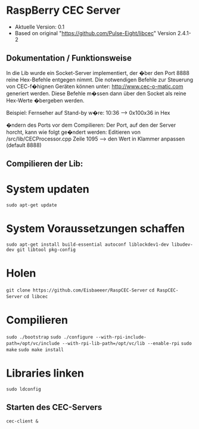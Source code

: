 RaspBerry CEC Server
======

* Aktuelle Version: 0.1
* Based on original "https://github.com/Pulse-Eight/libcec" Version 2.4.1-2 

## Dokumentation / Funktionsweise
In die Lib wurde ein Socket-Server implementiert, der �ber den Port 8888 reine 
Hex-Befehle entgegen nimmt. Die notwendigen Befehle zur Steuerung von CEC-f�hignen 
Geräten können unter: http://www.cec-o-matic.com generiert werden. Diese Befehle 
m�ssen dann über den Socket als reine Hex-Werte �bergeben werden.

Beispiel:
Fernseher auf Stand-by w�re: 10:36 --> 0x100x36 in Hex

�ndern des Ports vor dem Compilieren:
Der Port, auf den der Server horcht, kann wie folgt ge�ndert werden:
Editieren von /src/lib/CECProcessor.cpp
Zeile 1095 --> den Wert in Klammer anpassen (default 8888)

## Compilieren der Lib:
# System updaten
```sudo apt-get update```

# System Voraussetzungen schaffen
```sudo apt-get install build-essential autoconf liblockdev1-dev libudev-dev git libtool pkg-config```

# Holen
```git clone https://github.com/Eisbaeeer/RaspCEC-Server```
```cd RaspCEC-Server```
```cd libcec```

# Compilieren
```sudo ./bootstrap```
```sudo ./configure --with-rpi-include-path=/opt/vc/include --with-rpi-lib-path=/opt/vc/lib --enable-rpi```
```sudo make```
```sudo make install```

# Libraries linken
```sudo ldconfig```

## Starten des CEC-Servers
```cec-client &```

 

